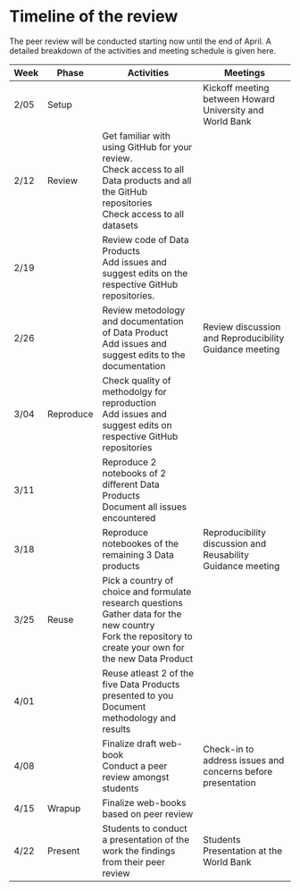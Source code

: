 # Timeline of the review

The peer review will be conducted starting now until the end of April. A detailed breakdown of the activities and meeting schedule is given here. 

| Week | Phase     | Activities                                                                                                                                                        | Meetings                                                    |
| ---- | --------- | ----------------------------------------------------------------------------------------------------------------------------------------------------------------- | ----------------------------------------------------------- |
| 2/05 | Setup     |                                                                                                                                                                   | Kickoff meeting between Howard University and World Bank    |
| 2/12 | Review    | Get familiar with using GitHub for your review.<br/>Check access to all Data products and all the GitHub repositories<br/>Check access to all datasets            |                                                             |
| 2/19 |           | Review code of Data Products<br/>Add issues and suggest edits on the respective GitHub repositories.                                                              |                                                             |
| 2/26 |           | Review metodology and documentation of Data Product<br/>Add issues and suggest edits to the documentation                                                         | Review discussion and Reproducibility Guidance meeting      |
| 3/04 | Reproduce | Check quality of methodolgy for reproduction<br/>Add issues and suggest edits on respective GitHub repositories                                                   |                                                             |
| 3/11 |           | Reproduce 2 notebooks of 2 different Data Products<br/>Document all issues encountered                                                                            |                                                             |
| 3/18 |           | Reproduce notebookes of the remaining 3 Data products                                                                                                             | Reproducibility discussion and Reusability Guidance meeting |
| 3/25 | Reuse     | Pick a country of choice and formulate research questions<br/>Gather data for the new country<br/>Fork the repository to create your own for the new Data Product |                                                             |
| 4/01 |           | Reuse atleast 2 of the five Data Products presented to you<br/>Document methodology and results                                                                   |                                                             |
| 4/08 |           | Finalize draft web-book<br/>Conduct a peer review amongst students                                                                                                | Check-in to address issues and concerns before presentation |
| 4/15 | Wrapup    | Finalize web-books based on peer review                                                                                                                           |                                                             |
| 4/22 | Present   | Students to conduct a presentation of the work the findings from their peer review                                                                                | Students Presentation at the World Bank                     |
